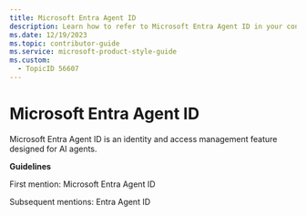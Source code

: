 ```yaml
---
title: Microsoft Entra Agent ID
description: Learn how to refer to Microsoft Entra Agent ID in your content.
ms.date: 12/19/2023
ms.topic: contributor-guide
ms.service: microsoft-product-style-guide
ms.custom:
  - TopicID 56607
---
```



# Microsoft Entra Agent ID

Microsoft Entra Agent ID is an identity and access management feature designed for AI agents.

**Guidelines**

First mention: Microsoft Entra Agent ID

Subsequent mentions: Entra Agent ID